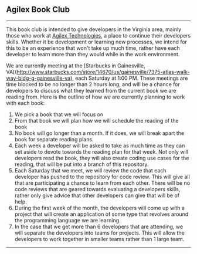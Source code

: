 ## Agilex Book Club

----

This book club is intended to give developers in the Virginia area, mainly those
who work at [Agilex Technologies](http://www.agilex.com), a place to continue
their developers skills. Whether it be development or learning new processes, we
intend for this to be an experience that won't take up much time, rather have
each developer to learn more than they would while in the work environment.  

We are currently meeting at the [Starbucks in Gainesville,
VA[(http://www.starbucks.com/store/14670/us/gainesville/7375-atlas-walk-way-bldg-g-gainesville-va),
each Saturday at 1:00 PM. These meetings are time blocked to be no longer than 2
hours long, and will be a chance for developers to discuss what they learned
from the current book we are reading from. Here is the outline of how we are
currently planning to work with each book:  

1. We pick a book that we will focus on  
2. From that book we will plan how we will schedule the reading of the book  
3. No book will go longer than a month. If it does, we will break apart the book
for separate reading plans.  
4. Each week a developer will be asked to take as much time as they can set
aside to devote towards the reading plan for that week. Not only will developers
read the book, they will also create coding use cases for the reading, that will
be put into a branch of this repository. 
5. Each Saturday that we meet, we will review the code that each developer has
pushed to the repository for code review. This will give all that are
participating a chance to learn from each other. There will be no code reviews
that are geared towards evaluating a developers skills, rather only give advice
that other developers can give that will be of help.
6. During the first week of the month, the developers will come up with a
project that will create an application of some type that revolves around the
programming language we are learning. 
7. In the case that we get more than 6 developers that are attending, we will
separate the developers into teams for projects. This will allow the developers
to work together in smaller teams rather than 1 large team.

----




